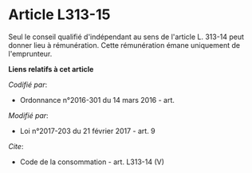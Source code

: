 # Article L313-15

Seul le conseil qualifié d'indépendant au sens de l'article L. 313-14 peut donner lieu à rémunération. Cette rémunération
émane uniquement de l'emprunteur.

**Liens relatifs à cet article**

_Codifié par_:

  - Ordonnance n°2016-301 du 14 mars 2016 - art.

_Modifié par_:

  - Loi n°2017-203 du 21 février 2017 - art. 9

_Cite_:

  - Code de la consommation - art. L313-14 (V)
